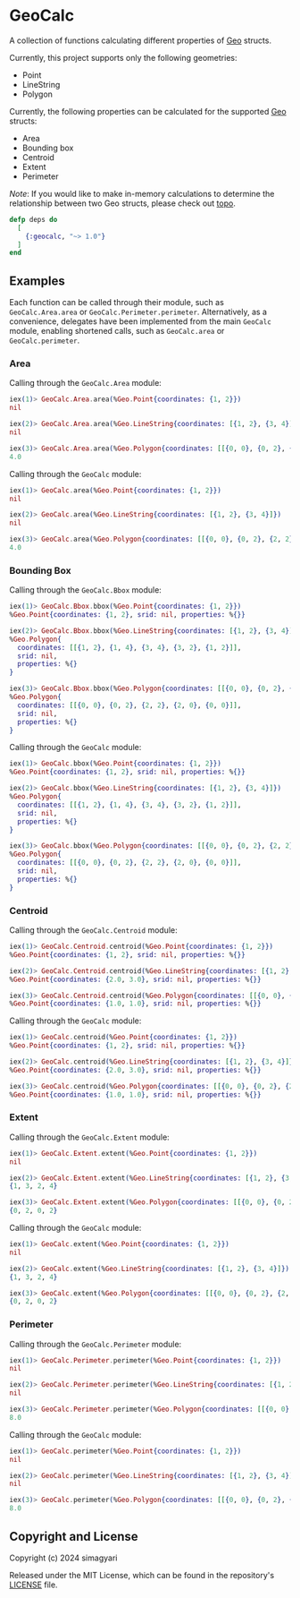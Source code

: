 # GeoCalc

A collection of functions calculating different properties of [Geo](https://github.com/felt/geo/tree/master) structs.

Currently, this project supports only the following geometries:

- Point
- LineString
- Polygon

Currently, the following properties can be calculated for the supported [Geo](https://github.com/felt/geo/tree/master) structs:

- Area
- Bounding box
- Centroid
- Extent
- Perimeter

_Note_: If you would like to make in-memory calculations to determine the relationship between two Geo structs, please check out [topo](https://github.com/pkinney/topo).

```elixir
defp deps do
  [
    {:geocalc, "~> 1.0"}
  ]
end
```
## Examples

Each function can be called through their module, such as `GeoCalc.Area.area` or `GeoCalc.Perimeter.perimeter`. Alternatively, as a convenience, delegates have been implemented from the main `GeoCalc` module, enabling shortened calls, such as `GeoCalc.area` or `GeoCalc.perimeter`.

### Area

Calling through the `GeoCalc.Area` module:

```elixir
iex(1)> GeoCalc.Area.area(%Geo.Point{coordinates: {1, 2}})
nil

iex(2)> GeoCalc.Area.area(%Geo.LineString{coordinates: [{1, 2}, {3, 4}]})
nil

iex(3)> GeoCalc.Area.area(%Geo.Polygon{coordinates: [[{0, 0}, {0, 2}, {2, 2}, {2, 0}, {0, 0}]]})
4.0
```

Calling through the `GeoCalc` module:

```elixir
iex(1)> GeoCalc.area(%Geo.Point{coordinates: {1, 2}})
nil

iex(2)> GeoCalc.area(%Geo.LineString{coordinates: [{1, 2}, {3, 4}]})
nil

iex(3)> GeoCalc.area(%Geo.Polygon{coordinates: [[{0, 0}, {0, 2}, {2, 2}, {2, 0}, {0, 0}]]})
4.0
```

### Bounding Box

Calling through the `GeoCalc.Bbox` module:

```elixir
iex(1)> GeoCalc.Bbox.bbox(%Geo.Point{coordinates: {1, 2}})
%Geo.Point{coordinates: {1, 2}, srid: nil, properties: %{}}

iex(2)> GeoCalc.Bbox.bbox(%Geo.LineString{coordinates: [{1, 2}, {3, 4}]})
%Geo.Polygon{
  coordinates: [[{1, 2}, {1, 4}, {3, 4}, {3, 2}, {1, 2}]],
  srid: nil,
  properties: %{}
}

iex(3)> GeoCalc.Bbox.bbox(%Geo.Polygon{coordinates: [[{0, 0}, {0, 2}, {2, 2}, {2, 0}, {0, 0}]]})
%Geo.Polygon{
  coordinates: [[{0, 0}, {0, 2}, {2, 2}, {2, 0}, {0, 0}]],
  srid: nil,
  properties: %{}
}
```

Calling through the `GeoCalc` module:

```elixir
iex(1)> GeoCalc.bbox(%Geo.Point{coordinates: {1, 2}})
%Geo.Point{coordinates: {1, 2}, srid: nil, properties: %{}}

iex(2)> GeoCalc.bbox(%Geo.LineString{coordinates: [{1, 2}, {3, 4}]})
%Geo.Polygon{
  coordinates: [[{1, 2}, {1, 4}, {3, 4}, {3, 2}, {1, 2}]],
  srid: nil,
  properties: %{}
}

iex(3)> GeoCalc.bbox(%Geo.Polygon{coordinates: [[{0, 0}, {0, 2}, {2, 2}, {2, 0}, {0, 0}]]})
%Geo.Polygon{
  coordinates: [[{0, 0}, {0, 2}, {2, 2}, {2, 0}, {0, 0}]],
  srid: nil,
  properties: %{}
}
```

### Centroid

Calling through the `GeoCalc.Centroid` module:

```elixir
iex(1)> GeoCalc.Centroid.centroid(%Geo.Point{coordinates: {1, 2}})
%Geo.Point{coordinates: {1, 2}, srid: nil, properties: %{}}

iex(2)> GeoCalc.Centroid.centroid(%Geo.LineString{coordinates: [{1, 2}, {3, 4}]})
%Geo.Point{coordinates: {2.0, 3.0}, srid: nil, properties: %{}}

iex(3)> GeoCalc.Centroid.centroid(%Geo.Polygon{coordinates: [[{0, 0}, {0, 2}, {2, 2}, {2, 0}, {0, 0}]]})
%Geo.Point{coordinates: {1.0, 1.0}, srid: nil, properties: %{}}
```

Calling through the `GeoCalc` module:

```elixir
iex(1)> GeoCalc.centroid(%Geo.Point{coordinates: {1, 2}})
%Geo.Point{coordinates: {1, 2}, srid: nil, properties: %{}}

iex(2)> GeoCalc.centroid(%Geo.LineString{coordinates: [{1, 2}, {3, 4}]})
%Geo.Point{coordinates: {2.0, 3.0}, srid: nil, properties: %{}}

iex(3)> GeoCalc.centroid(%Geo.Polygon{coordinates: [[{0, 0}, {0, 2}, {2, 2}, {2, 0}, {0, 0}]]})
%Geo.Point{coordinates: {1.0, 1.0}, srid: nil, properties: %{}}
```

### Extent

Calling through the `GeoCalc.Extent` module:

```elixir
iex(1)> GeoCalc.Extent.extent(%Geo.Point{coordinates: {1, 2}})
nil

iex(2)> GeoCalc.Extent.extent(%Geo.LineString{coordinates: [{1, 2}, {3, 4}]})
{1, 3, 2, 4}

iex(3)> GeoCalc.Extent.extent(%Geo.Polygon{coordinates: [[{0, 0}, {0, 2}, {2, 2}, {2, 0}, {0, 0}]]})
{0, 2, 0, 2}
```

Calling through the `GeoCalc` module:

```elixir
iex(1)> GeoCalc.extent(%Geo.Point{coordinates: {1, 2}})
nil

iex(2)> GeoCalc.extent(%Geo.LineString{coordinates: [{1, 2}, {3, 4}]})
{1, 3, 2, 4}

iex(3)> GeoCalc.extent(%Geo.Polygon{coordinates: [[{0, 0}, {0, 2}, {2, 2}, {2, 0}, {0, 0}]]})
{0, 2, 0, 2}
```

### Perimeter

Calling through the `GeoCalc.Perimeter` module:

```elixir
iex(1)> GeoCalc.Perimeter.perimeter(%Geo.Point{coordinates: {1, 2}})
nil

iex(2)> GeoCalc.Perimeter.perimeter(%Geo.LineString{coordinates: [{1, 2}, {3, 4}]})
nil

iex(3)> GeoCalc.Perimeter.perimeter(%Geo.Polygon{coordinates: [[{0, 0}, {0, 2}, {2, 2}, {2, 0}, {0, 0}]]})
8.0
```

Calling through the `GeoCalc` module:

```elixir
iex(1)> GeoCalc.perimeter(%Geo.Point{coordinates: {1, 2}})
nil

iex(2)> GeoCalc.perimeter(%Geo.LineString{coordinates: [{1, 2}, {3, 4}]})
nil

iex(3)> GeoCalc.perimeter(%Geo.Polygon{coordinates: [[{0, 0}, {0, 2}, {2, 2}, {2, 0}, {0, 0}]]})
8.0
```

## Copyright and License

Copyright (c) 2024 simagyari

Released under the MIT License, which can be found in the repository's [LICENSE](https://github.com/simagyari/geocalc/blob/main/LICENSE) file.